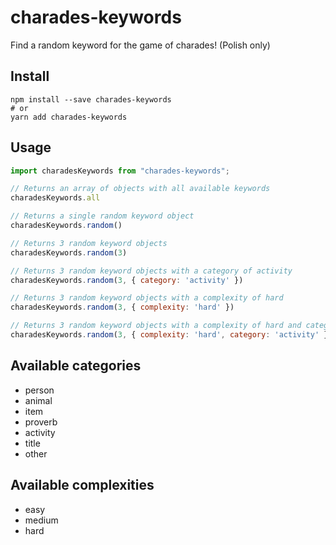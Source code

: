 # charades-keywords

Find a random keyword for the game of charades! (Polish only)

## Install
```
npm install --save charades-keywords
# or
yarn add charades-keywords
```

## Usage
```js
import charadesKeywords from "charades-keywords";

// Returns an array of objects with all available keywords
charadesKeywords.all

// Returns a single random keyword object
charadesKeywords.random()

// Returns 3 random keyword objects
charadesKeywords.random(3)

// Returns 3 random keyword objects with a category of activity
charadesKeywords.random(3, { category: 'activity' })

// Returns 3 random keyword objects with a complexity of hard
charadesKeywords.random(3, { complexity: 'hard' })

// Returns 3 random keyword objects with a complexity of hard and category of activity
charadesKeywords.random(3, { complexity: 'hard', category: 'activity' })
```

## Available categories
- person
- animal
- item
- proverb
- activity
- title
- other

## Available complexities
- easy
- medium
- hard
